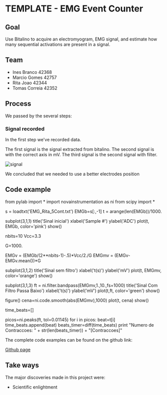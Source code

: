 # TEMPLATE - EMG Event Counter

## Goal

Use Bitalino to acquire an electromyogram, EMG signal, and estimate how many sequential activations are present in a signal.

## Team

* Ines Branco 42368
* Marcio Gomes 42757
* Rita Joao 42344
* Tomas Correia 42352

## Process

We passed by the several steps:

### Signal recorded

In the first step we've recorded data. 

The first signal is the signal extracted from bitalino. The second signal is with the correct axis in mV. The third signal is the second signal with filter.

![signal](http://uploaddeimagens.com.br/imagens/emg_signal-jpg)

We concluded that we needed to use a better electrodes position

## Code example


from pylab import *
import novainstrumentation as ni
from scipy import *


s = loadtxt('EMG_Rita_5Cont.txt')
EMGb=s[:,-1]
t = arange(len(EMGb))/1000.

subplot(3,1,1)
title('Sinal inicial')
xlabel('Sample #')
ylabel('ADC')
plot(t, EMGb, color='pink')
show()

nbits=10
Vcc=3.3

G=1000.

EMGv = (EMGb/(2**nbits-1)-.5)*Vcc/2./G
EMGmv = (EMGv-EMGv.mean())*G

subplot(3,1,2)
title('Sinal sem filtro')
xlabel('t(s)')
ylabel('mV')
plot(t, EMGmv, color='orange')
show()

subplot(3,1,3)
ft = ni.filter.bandpass(EMGmv,1.,10.,fs=1000)
title('Sinal Com Filtro Passa Baixo')
xlabel('t(s)')
ylabel('mV')
plot(t,ft, color='green')
show()

figure()
cena=ni.code.smooth(abs(EMGmv),1000)
plot(t, cena)
show()

time_beats=[]

picos=ni.peaks(ft, tol=0.01145)
for i in picos:
    beat=t[i]
    time_beats.append(beat)
beats_timer=diff(time_beats)
print "Numero de Contraccoes:    " + str(len(beats_timer)) + "[Contraccoes]"


The complete code examples can be found on the github link:

[Github page](https://github.com/hgamboa/novainstrumentation)



## Take ways
The major discoveries made in this project were: 

* Scientific enlightment 
